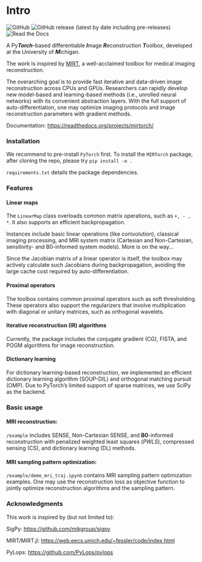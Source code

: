 # Intro

![GitHub](https://img.shields.io/github/license/guanhuaw/mirtorch) 
![GitHub release (latest by date including pre-releases)](https://img.shields.io/github/v/release/guanhuaw/mirtorch?include_prereleases)
![Read the Docs](https://img.shields.io/readthedocs/mirtorch)

A Py***Torch***-based differentiable ***I***mage ***R***econstruction ***T***oolbox, developed at the University of ***M***ichigan.

The work is inspired by [MIRT](https://github.com/JeffFessler/mirt), a well-acclaimed toolbox for medical imaging reconstruction. 

The overarching goal is to provide fast iterative and data-driven image reconstruction across CPUs and GPUs. Researchers can rapidly develop new model-based and learning-based methods (i.e., unrolled neural networks) with its convenient abstraction layers. With the full support of auto-differentiation, one may optimize imaging protocols and image reconstruction parameters with gradient methods.

Documentation: https://readthedocs.org/projects/mirtorch/

### Installation

We recommend to pre-install `PyTorch` first.
To install the `MIRTorch` package, after cloning the repo, please try `pip install -e .` 

`requirements.txt` details the package dependencies. 

### Features

#### Linear maps

The `LinearMap` class overloads common matrix operations, such as `+, - , *`. It also supports an efficient backpropagation.

Instances include basic linear operations (like con\volution), classical imaging processing, and MRI system matrix (Cartesian and Non-Cartesian, sensitivity- and B0-informed system models). More is on the way...

Since the Jacobian matrix of a linear operator is itself, the toolbox may actively calculate such Jacobians during backpropagation, avoiding the large cache cost required by auto-differentiation.

#### Proximal operators

The toolbox contains common proximal operators such as soft thresholding. These operators also support the regularizers that involve multiplication with diagonal or unitary matrices, such as orthogonal wavelets.

#### Iterative reconstruction (IR) algorithms

Currently, the package includes the conjugate gradient (CG), FISTA, and POGM algorithms for image reconstruction.

#### Dictionary learning

For dictionary learning-based reconstruction, we implemented an efficient dictionary learning algorithm (SOUP-DIL) and orthogonal matching pursuit (OMP). Due to PyTorch’s limited support of sparse matrices, we use SciPy as the backend. 

### Basic usage

#### MRI reconstruction: 

`/example` includes SENSE, Non-Cartesian SENSE, and **B0**-informed reconstruction with penalized weighted least squares (*PWLS*), compressed sensing (CS), and dictionary learning (DL) methods.

#### MRI sampling pattern optimization:

`/example/demo_mri_traj.ipynb` contains MRI sampling pattern optimization examples. One may use the reconstruction loss as objective function to jointly optimize reconstruction algorithms and the sampling pattern.

### Acknowledgments

This work is inspired by (but not limited to):

SigPy: https://github.com/mikgroup/sigpy

MIRT/MIRT.jl: https://web.eecs.umich.edu/~fessler/code/index.html

PyLops: https://github.com/PyLops/pylops